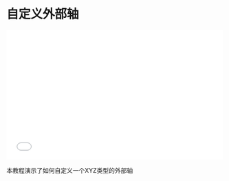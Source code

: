 # 自定义外部轴

<div style="position: relative; padding: 30% 45%;">
<iframe style="position: absolute; width: 100%; height: 100%; left: 0; top: 0;" src="//www.bilibili.com/blackboard/html5mobileplayer.html?aid=1101132178&bvid=BV1pw4m1f7Su&cid=1454252585&p=1" frameborder="no" scrolling="no"></iframe>
</div>




本教程演示了如何自定义一个XYZ类型的外部轴
